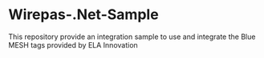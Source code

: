 # Wirepas-.Net-Sample
This repository provide an integration sample to use and integrate the Blue MESH tags provided by ELA Innovation
